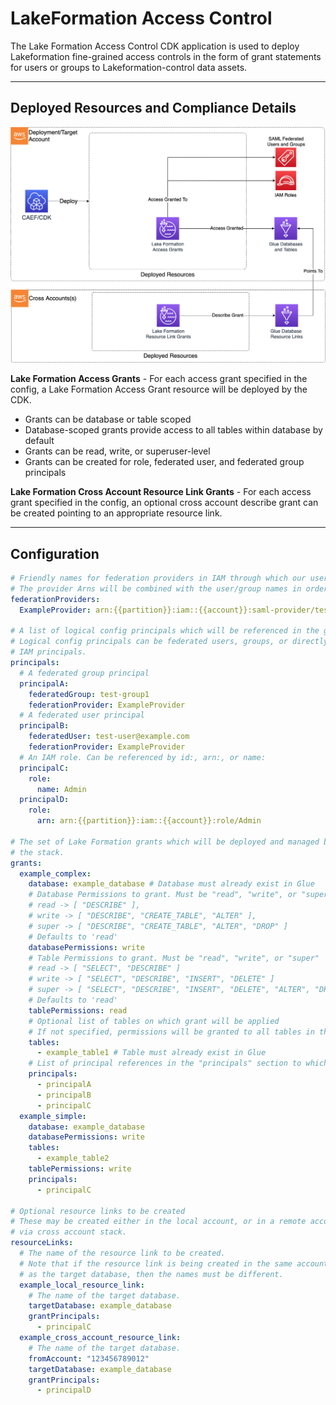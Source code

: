 # LakeFormation Access Control

The Lake Formation Access Control CDK application is used to deploy Lakeformation fine-grained access controls in the form of grant statements for users or groups to Lakeformation-control data assets.

***

## Deployed Resources and Compliance Details

![LakeFormation](../../../constructs/L3/governance/lakeformation-access-control-l3-construct/docs/LakeFormation.png)

**Lake Formation Access Grants** - For each access grant specified in the config, a Lake Formation Access Grant resource will be deployed by the CDK.
  
* Grants can be database or table scoped
* Database-scoped grants provide access to all tables within database by default
* Grants can be read, write, or superuser-level
* Grants can be created for role, federated user, and federated group principals

**Lake Formation Cross Account Resource Link Grants** - For each access grant specified in the config, an optional cross account describe grant can be created pointing to an appropriate resource link.

***

## Configuration

```yaml
# Friendly names for federation providers in IAM through which our users and groups federate.
# The provider Arns will be combined with the user/group names in order to define the grants in LF.
federationProviders:
  ExampleProvider: arn:{{partition}}:iam::{{account}}:saml-provider/test-provider

# A list of logical config principals which will be referenced in the grants.
# Logical config principals can be federated users, groups, or directly referenced
# IAM principals.
principals:
  # A federated group principal
  principalA:
    federatedGroup: test-group1
    federationProvider: ExampleProvider
  # A federated user principal
  principalB:
    federatedUser: test-user@example.com
    federationProvider: ExampleProvider
  # An IAM role. Can be referenced by id:, arn:, or name:
  principalC:
    role:
      name: Admin
  principalD:
    role:
      arn: arn:{{partition}}:iam::{{account}}:role/Admin

# The set of Lake Formation grants which will be deployed and managed by
# the stack.
grants:
  example_complex:
    database: example_database # Database must already exist in Glue
    # Database Permissions to grant. Must be "read", "write", or "super"
    # read -> [ "DESCRIBE" ],
    # write -> [ "DESCRIBE", "CREATE_TABLE", "ALTER" ],
    # super -> [ "DESCRIBE", "CREATE_TABLE", "ALTER", "DROP" ]
    # Defaults to 'read'
    databasePermissions: write
    # Table Permissions to grant. Must be "read", "write", or "super"
    # read -> [ "SELECT", "DESCRIBE" ]
    # write -> [ "SELECT", "DESCRIBE", "INSERT", "DELETE" ]
    # super -> [ "SELECT", "DESCRIBE", "INSERT", "DELETE", "ALTER", "DROP" ]
    # Defaults to 'read'
    tablePermissions: read
    # Optional list of tables on which grant will be applied
    # If not specified, permissions will be granted to all tables in the database
    tables:
      - example_table1 # Table must already exist in Glue
    # List of principal references in the "principals" section to which the permissions will be granted
    principals:
      - principalA
      - principalB
      - principalC
  example_simple:
    database: example_database
    databasePermissions: write
    tables:
      - example_table2
    tablePermissions: write
    principals:
      - principalC

# Optional resource links to be created
# These may be created either in the local account, or in a remote account
# via cross account stack.
resourceLinks:
  # The name of the resource link to be created.
  # Note that if the resource link is being created in the same account
  # as the target database, then the names must be different.
  example_local_resource_link:
    # The name of the target database.
    targetDatabase: example_database
    grantPrincipals:
      - principalC
  example_cross_account_resource_link:
    # The name of the target database.
    fromAccount: "123456789012"
    targetDatabase: example_database
    grantPrincipals:
      - principalD
```
